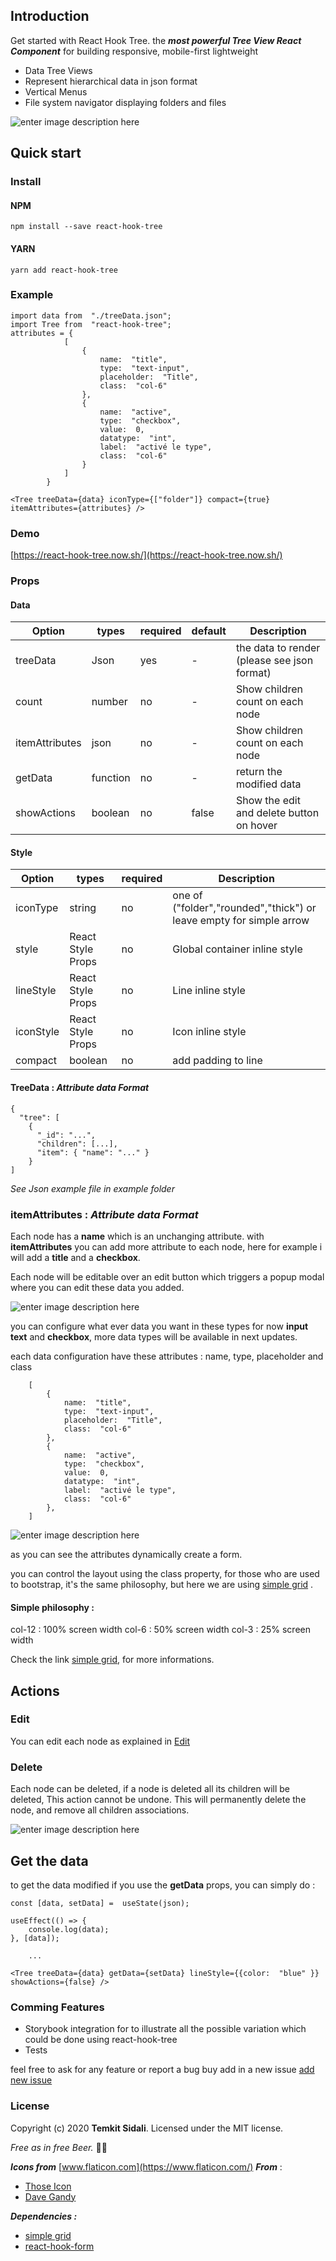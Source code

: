## Introduction

Get started with React Hook Tree. the **_most powerful Tree View React Component_** for building responsive, mobile-first lightweight

- Data Tree Views
- Represent hierarchical data in json format
- Vertical Menus
- File system navigator displaying folders and files

![enter image description here](https://temkit-sidali.s3.eu-west-3.amazonaws.com/Capture%20d%E2%80%99e%CC%81cran%202020-03-18%20a%CC%80%2016.18.25.png?response-content-disposition=inline&X-Amz-Security-Token=IQoJb3JpZ2luX2VjENf//////////wEaDGV1LWNlbnRyYWwtMSJHMEUCIQDu/X%2bwM3hKBe64HjU3GI1EglGijoQ/bprtqmT/XV0G6gIgIOl7lxOHMO0LqgWIyLGZ4Y4dt6BKz20PuBwyEYvc9nUquQEIwP//////////ARAAGgw0NTYwODEyNDUwNTgiDA5WdFhCe9eXDN9GjCqNAfARXuo1x%2b8L2chmeISJiCHqadBd6X5x3irEF4t24jqzbLbMa748x3z1egmcIUOi%2b0v8e1wMGCDSZqV1kxNgo8%2b7xX7z8NjSR5yN78F0YClMZkCk3EK3LOdUJOb7We%2b8a%2bKJhde63SmbFKszfLI91LIR9%2b1kDQujG0ml%2bOyKvVv0yMGCqqu/jcCyraHoRzCd9cjzBTqhAuO9/C1Fu7d3pZRrsX7hHphHkiYKHUzf3kz1lp7/5URVs4w%2bxn/oAks0yA1MLb1dk19IQ69O6ItHamVD4pDFZYEoKCU3nymPIcbMSRqYk3vnR5l2OBnu6OIOF3mAMlGG/DE48sAmiHezmmwL3spr95PwyanxuysYDzlslGuJxUc5DBG%2bYInaHO9QYpaJWAmrdaGFQm3K%2bsb8ynR4qPv6OFdhnMAatskCpNWeBaWxX0W8Ps0TmT/exFRGGzRzeylHeWfCQUa4sQiekxFEot61GDfEc5NlAy%2bEuPwIVS7oZeHsHhN0k58aAYGG4dqnFjiDhbM7DiYR1/mjeI5cYcxQUvMy2nQRUIS8h7K0pzv%2bJG/bQAFusBJ8CeCVXTJjMB7RM1A=&X-Amz-Algorithm=AWS4-HMAC-SHA256&X-Amz-Date=20200318T155829Z&X-Amz-SignedHeaders=host&X-Amz-Expires=300&X-Amz-Credential=ASIAWUMEPQOBAMFF2MES/20200318/eu-west-3/s3/aws4_request&X-Amz-Signature=d96bc64b8fea1e563004b1f66edc8358382f7a7085f62db54bc5f3bc50cdae95)

## Quick start

### Install

#### NPM

    npm install --save react-hook-tree

#### YARN

    yarn add react-hook-tree

### Example

    import data from  "./treeData.json";
    import Tree from  "react-hook-tree";
    attributes = {
    		    [
    			    {
    				    name:  "title",
    				    type:  "text-input",
    				    placeholder:  "Title",
    				    class:  "col-6"
    			    },
    			    {
    				    name:  "active",
    				    type:  "checkbox",
    				    value:  0,
    				    datatype:  "int",
    				    label:  "activé le type",
    				    class:  "col-6"
    			    }
    		    ]
    	    }

    <Tree treeData={data} iconType={["folder"]} compact={true} itemAttributes={attributes} />

### Demo

[https://react-hook-tree.now.sh/](https://react-hook-tree.now.sh/)

### Props

#### Data

| Option         | types    | required | default | Description                                 |
| -------------- | -------- | -------- | ------- | ------------------------------------------- |
| treeData       | Json     | yes      | -       | the data to render (please see json format) |
| count          | number   | no       | -       | Show children count on each node            |
| itemAttributes | json     | no       | -       | Show children count on each node            |
| getData        | function | no       | -       | return the modified data                    |
| showActions    | boolean  | no       | false   | Show the edit and delete button on hover    |

#### Style

| Option    | types             | required | Description                                                         |
| --------- | ----------------- | -------- | ------------------------------------------------------------------- |
| iconType  | string            | no       | one of ("folder","rounded","thick") or leave empty for simple arrow |
| style     | React Style Props | no       | Global container inline style                                       |
| lineStyle | React Style Props | no       | Line inline style                                                   |
| iconStyle | React Style Props | no       | Icon inline style                                                   |
| compact   | boolean           | no       | add padding to line                                                 |

#### TreeData : _Attribute data Format_

    {
      "tree": [
        {
          "_id": "...",
          "children": [...],
          "item": { "name": "..." }
        }
    ]

_See Json example file in example folder_

### <a name="edit"></a> itemAttributes : _Attribute data Format_

Each node has a **name** which is an unchanging attribute.
with **itemAttributes** you can add more attribute to each node, here for example i will add a **title** and a **checkbox**.

Each node will be editable over an edit button which triggers a popup modal where you can edit these data you added.

![enter image description here](https://temkit-sidali.s3.eu-west-3.amazonaws.com/Capture%20d%E2%80%99e%CC%81cran%202020-03-18%20a%CC%80%2016.52.58.png?response-content-disposition=inline&X-Amz-Security-Token=IQoJb3JpZ2luX2VjENf//////////wEaDGV1LWNlbnRyYWwtMSJHMEUCIQDu/X%2bwM3hKBe64HjU3GI1EglGijoQ/bprtqmT/XV0G6gIgIOl7lxOHMO0LqgWIyLGZ4Y4dt6BKz20PuBwyEYvc9nUquQEIwP//////////ARAAGgw0NTYwODEyNDUwNTgiDA5WdFhCe9eXDN9GjCqNAfARXuo1x%2b8L2chmeISJiCHqadBd6X5x3irEF4t24jqzbLbMa748x3z1egmcIUOi%2b0v8e1wMGCDSZqV1kxNgo8%2b7xX7z8NjSR5yN78F0YClMZkCk3EK3LOdUJOb7We%2b8a%2bKJhde63SmbFKszfLI91LIR9%2b1kDQujG0ml%2bOyKvVv0yMGCqqu/jcCyraHoRzCd9cjzBTqhAuO9/C1Fu7d3pZRrsX7hHphHkiYKHUzf3kz1lp7/5URVs4w%2bxn/oAks0yA1MLb1dk19IQ69O6ItHamVD4pDFZYEoKCU3nymPIcbMSRqYk3vnR5l2OBnu6OIOF3mAMlGG/DE48sAmiHezmmwL3spr95PwyanxuysYDzlslGuJxUc5DBG%2bYInaHO9QYpaJWAmrdaGFQm3K%2bsb8ynR4qPv6OFdhnMAatskCpNWeBaWxX0W8Ps0TmT/exFRGGzRzeylHeWfCQUa4sQiekxFEot61GDfEc5NlAy%2bEuPwIVS7oZeHsHhN0k58aAYGG4dqnFjiDhbM7DiYR1/mjeI5cYcxQUvMy2nQRUIS8h7K0pzv%2bJG/bQAFusBJ8CeCVXTJjMB7RM1A=&X-Amz-Algorithm=AWS4-HMAC-SHA256&X-Amz-Date=20200318T155956Z&X-Amz-SignedHeaders=host&X-Amz-Expires=300&X-Amz-Credential=ASIAWUMEPQOBAMFF2MES/20200318/eu-west-3/s3/aws4_request&X-Amz-Signature=edeeeb69d38a4ec0f3bc49f0a6222914fc3303d11f3cae463a626e4f0e3970a0)

you can configure what ever data you want in these types for now **input text** and **checkbox**, more data types will be available in next updates.

each data configuration have these attributes : name, type, placeholder and class

        [
    	    {
    		    name:  "title",
    		    type:  "text-input",
    		    placeholder:  "Title",
    		    class:  "col-6"
    	    },
    	    {
    		    name:  "active",
    		    type:  "checkbox",
    		    value:  0,
    		    datatype:  "int",
    		    label:  "activé le type",
    		    class:  "col-6"
    		},
        ]

![enter image description here](https://temkit-sidali.s3.eu-west-3.amazonaws.com/Capture%20d%E2%80%99e%CC%81cran%202020-03-18%20a%CC%80%2016.19.55.png?response-content-disposition=inline&X-Amz-Security-Token=IQoJb3JpZ2luX2VjENf//////////wEaDGV1LWNlbnRyYWwtMSJHMEUCIQDu/X%2bwM3hKBe64HjU3GI1EglGijoQ/bprtqmT/XV0G6gIgIOl7lxOHMO0LqgWIyLGZ4Y4dt6BKz20PuBwyEYvc9nUquQEIwP//////////ARAAGgw0NTYwODEyNDUwNTgiDA5WdFhCe9eXDN9GjCqNAfARXuo1x%2b8L2chmeISJiCHqadBd6X5x3irEF4t24jqzbLbMa748x3z1egmcIUOi%2b0v8e1wMGCDSZqV1kxNgo8%2b7xX7z8NjSR5yN78F0YClMZkCk3EK3LOdUJOb7We%2b8a%2bKJhde63SmbFKszfLI91LIR9%2b1kDQujG0ml%2bOyKvVv0yMGCqqu/jcCyraHoRzCd9cjzBTqhAuO9/C1Fu7d3pZRrsX7hHphHkiYKHUzf3kz1lp7/5URVs4w%2bxn/oAks0yA1MLb1dk19IQ69O6ItHamVD4pDFZYEoKCU3nymPIcbMSRqYk3vnR5l2OBnu6OIOF3mAMlGG/DE48sAmiHezmmwL3spr95PwyanxuysYDzlslGuJxUc5DBG%2bYInaHO9QYpaJWAmrdaGFQm3K%2bsb8ynR4qPv6OFdhnMAatskCpNWeBaWxX0W8Ps0TmT/exFRGGzRzeylHeWfCQUa4sQiekxFEot61GDfEc5NlAy%2bEuPwIVS7oZeHsHhN0k58aAYGG4dqnFjiDhbM7DiYR1/mjeI5cYcxQUvMy2nQRUIS8h7K0pzv%2bJG/bQAFusBJ8CeCVXTJjMB7RM1A=&X-Amz-Algorithm=AWS4-HMAC-SHA256&X-Amz-Date=20200318T155933Z&X-Amz-SignedHeaders=host&X-Amz-Expires=300&X-Amz-Credential=ASIAWUMEPQOBAMFF2MES/20200318/eu-west-3/s3/aws4_request&X-Amz-Signature=d023885f4c6ff8f2eb4d6efbe5c86e773ce5c821fae9e144d2010c2e0e0dc497)

as you can see the attributes dynamically create a form.

you can control the layout using the class property, for those who are used to bootstrap, it's the same philosophy, but here we are using [simple grid](https://github.com/zachacole/Simple-Grid) .

#### Simple philosophy :

col-12 : 100% screen width
col-6 : 50% screen width
col-3 : 25% screen width

Check the link [simple grid](https://github.com/zachacole/Simple-Grid), for more informations.

## Actions

### Edit

You can edit each node as explained in [Edit](#edit)

### Delete

Each node can be deleted,
if a node is deleted all its children will be deleted, This action cannot be undone. This will permanently delete the node, and remove all children associations.

![enter image description here](https://temkit-sidali.s3.eu-west-3.amazonaws.com/Capture%20d%E2%80%99e%CC%81cran%202020-03-18%20a%CC%80%2016.19.29.png?response-content-disposition=inline&X-Amz-Security-Token=IQoJb3JpZ2luX2VjENf//////////wEaDGV1LWNlbnRyYWwtMSJHMEUCIQDu/X%2bwM3hKBe64HjU3GI1EglGijoQ/bprtqmT/XV0G6gIgIOl7lxOHMO0LqgWIyLGZ4Y4dt6BKz20PuBwyEYvc9nUquQEIwP//////////ARAAGgw0NTYwODEyNDUwNTgiDA5WdFhCe9eXDN9GjCqNAfARXuo1x%2b8L2chmeISJiCHqadBd6X5x3irEF4t24jqzbLbMa748x3z1egmcIUOi%2b0v8e1wMGCDSZqV1kxNgo8%2b7xX7z8NjSR5yN78F0YClMZkCk3EK3LOdUJOb7We%2b8a%2bKJhde63SmbFKszfLI91LIR9%2b1kDQujG0ml%2bOyKvVv0yMGCqqu/jcCyraHoRzCd9cjzBTqhAuO9/C1Fu7d3pZRrsX7hHphHkiYKHUzf3kz1lp7/5URVs4w%2bxn/oAks0yA1MLb1dk19IQ69O6ItHamVD4pDFZYEoKCU3nymPIcbMSRqYk3vnR5l2OBnu6OIOF3mAMlGG/DE48sAmiHezmmwL3spr95PwyanxuysYDzlslGuJxUc5DBG%2bYInaHO9QYpaJWAmrdaGFQm3K%2bsb8ynR4qPv6OFdhnMAatskCpNWeBaWxX0W8Ps0TmT/exFRGGzRzeylHeWfCQUa4sQiekxFEot61GDfEc5NlAy%2bEuPwIVS7oZeHsHhN0k58aAYGG4dqnFjiDhbM7DiYR1/mjeI5cYcxQUvMy2nQRUIS8h7K0pzv%2bJG/bQAFusBJ8CeCVXTJjMB7RM1A=&X-Amz-Algorithm=AWS4-HMAC-SHA256&X-Amz-Date=20200318T155903Z&X-Amz-SignedHeaders=host&X-Amz-Expires=300&X-Amz-Credential=ASIAWUMEPQOBAMFF2MES/20200318/eu-west-3/s3/aws4_request&X-Amz-Signature=0164fcf0ef61a578f0f488bfb5ae3d3e2d0d7361657a7af4d6be6f3006d2350d)

## Get the data

to get the data modified if you use the **getData** props, you can simply do :

    const [data, setData] =  useState(json);

    useEffect(() => {
        console.log(data);
    }, [data]);

    	...

    <Tree treeData={data} getData={setData} lineStyle={{color:  "blue" }} showActions={false} />

### Comming Features

- Storybook integration for to illustrate all the possible variation which could be done using react-hook-tree
- Tests

feel free to ask for any feature or report a bug buy add in a new issue [add new issue ](https://github.com/Temkit/react-hook-tree/issues/new)

### License

Copyright (c) 2020 **Temkit Sidali**.
Licensed under the MIT license.

_Free as in free Beer._ [](https://graphemica.com/%F0%9F%8D%BA)🍺🍺

**_Icons from_** [www.flaticon.com](https://www.flaticon.com/) **_From_** :

- [Those Icon](https://www.flaticon.com/authors/those-icons)
- [Dave Gandy](https://www.flaticon.com/authors/dave-gandy)

**_Dependencies :_**

- [simple grid](https://github.com/zachacole/Simple-Grid)
- [react-hook-form](https://github.com/react-hook-form/react-hook-form)
